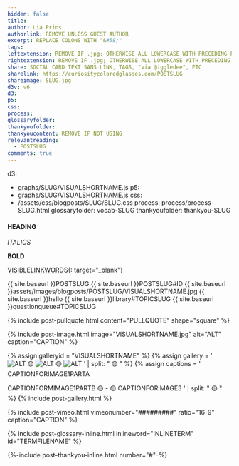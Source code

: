 ```yaml
---
hidden: false
title: 
author: Lia Prins
authorlink: REMOVE UNLESS GUEST AUTHOR
excerpt: REPLACE COLONS WITH "&#58;"
tags: 
leftextension: REMOVE IF .jpg; OTHERWISE ALL LOWERCASE WITH PRECEDING PERIOD, I.E. .png
rightextension: REMOVE IF .jpg; OTHERWISE ALL LOWERCASE WITH PRECEDING PERIOD, I.E. .png
share: SOCIAL CARD TEXT SANS LINK, TAGS, "via @iggledee", ETC
sharelink: https://curiositycoloredglasses.com/POSTSLUG
shareimage: SLUG.jpg
d3v: v6
d3: 
p5: 
css: 
process: 
glossaryfolder: 
thankyoufolder: 
thankyoucontent: REMOVE IF NOT USING
relevantreading:
  - POSTSLUG
comments: true 
---
```


<!-- FRONT-MATTER TEMPLATE vvv !!!!!!!!!!!!!!!!!!!!!!!!!!!!!!!!!!!!!!!!!!!!!!! -->

<!-- 1.) FILL-IN THE ALL-CAPS FRONT-MATTER TEMPLATE TEXT BELOW FOR SLUG AND VISUALSHORTNAME; DELETE THE UNNEEDED FIELDS -->
<!-- 2.) CUT THE COMPLETED FRONT-MATTER FIELDS BELOW; PASTE OVER FRONT-MATTER FIELDS d3 THROUGH thankyoufolder ABOVE  -->
<!-- 3.) FILL-IN OR DELETE REMAINING FRONT-MATTER ABOVE -->
<!-- 4.) DELETE THIS FRONT-MATTER TEMPLATE SECTION -->
d3:
  - graphs/SLUG/VISUALSHORTNAME.js
p5:
  - graphs/SLUG/VISUALSHORTNAME.js
css:
  - /assets/css/blogposts/SLUG/SLUG.css
process: process/process-SLUG.html
glossaryfolder: vocab-SLUG
thankyoufolder: thankyou-SLUG

<!-- FRONT-MATTER TEMPLATE ^^^ !!!!!!!!!!!!!!!!!!!!!!!!!!!!!!!!!!!!!!!!!!!!!!! -->



<!-- ------------------------------------------------------------------------- -->
<!-- ------------------------------------------------------------------------- -->
<!-- ------------------------------------------------------------------------- -->
<!-- ------------------------------------------------------------------------- -->
<!-- ------------------------------------------------------------------------- -->



<!-- TEXT TEMPLATE vvv !!!!!!!!!!!!!!!!!!!!!!!!!!!!!!!!!!!!!!!!!!!!!!!!!!!!!!! -->

<!-- 1.) COPY BLANK TEMPLATES BELOW WHERE NEEDED IN SEQUENCE, BELOW THIS WHOLE TEMPLATE SECTION -->
<!-- 2.) DELETE ALL TEMPLATES -->
<!-- 3.) FILL OUT COPIED TEMPLATES WITH CONTENT -->

<!-- HEADING ***************************************************************** -->
#### HEADING

<!-- ITALICS -->
*ITALICS* 

<!-- BOLD -->
**BOLD**

<!-- LINKS (USE WITHIN PARAGRAPHS) ******************************************** -->
[VISIBLELINKWORDS](HYPERLINK){: target="_blank"}
<!-- INTERNAL LINKS USE THE FOLLOWING FORMATS TO REPLACE "HYPERLINK" IN THE TEMPLATE ABOVE -->
{{ site.baseurl }}POSTSLUG
{{ site.baseurl }}POSTSLUG#ID
{{ site.baseurl }}assets/images/blogposts/POSTSLUG/VISUALSHORTNAME.jpg
{{ site.baseurl }}hello
{{ site.baseurl }}library#TOPICSLUG
{{ site.baseurl }}questionqueue#TOPICSLUG

<!-- PULL QUOTES (CAN SET shape="" TO circle INSTEAD OF square) ************** -->
{% include post-pullquote.html content="PULLQUOTE" shape="square" %}

<!-- SINGLE IMAGE (REMOVE caption="" PARAMETER ENTIRELY IF NO CAPTION) ******* -->
{% include post-image.html image="VISUALSHORTNAME.jpg" alt="ALT" caption="CAPTION" %}

<!-- GALLERY ***************************************************************** -->
{% assign galleryid = "VISUALSHORTNAME" %}
{% assign gallery = '
<img src="https://curiositycoloredglasses.com/assets/images/blogposts/POSTSLUG/VISUALSHORTNAME/VISUALSHORTNAME_1.jpg" alt="ALT" class="contentimage" id="galleryimage"> 🟡 
<img src="https://curiositycoloredglasses.com/assets/images/blogposts/POSTSLUG/VISUALSHORTNAME/VISUALSHORTNAME_2.jpg" alt="ALT" class="contentimage" id="galleryimage"> 🟡 
<img src="https://curiositycoloredglasses.com/assets/images/blogposts/POSTSLUG/VISUALSHORTNAME/VISUALSHORTNAME_3.jpg" alt="ALT" class="contentimage" id="galleryimage">
' | split: " 🟡 " %}
{% assign captions = '
CAPTIONFORIMAGE1PARTA
<p class="figcaptionspacer"></p>
CAPTIONFORMIMAGE1PARTB 🟡 
- 🟡 
CAPTIONFORIMAGE3
' | split: " 🟡 " %}
{% include post-gallery.html %}

<!-- VIDEO (CAN CHANGE ratio="" FROM 16-9 TO 4-3; REMOVE caption="" PARAMETER ENTIRELY IF NO CAPTION) -->
{% include post-vimeo.html vimeonumber="#########" ratio="16-9" caption="CAPTION" %}

<!-- GLOSSARY **************************************************************** -->
{% include post-glossary-inline.html inlineword="INLINETERM" id="TERMFILENAME" %}

<!-- FOOTNOTE **************************************************************** -->
{%-include post-thankyou-inline.html number="#"-%}

<!-- TEXT TEMPLATE ^^^ !!!!!!!!!!!!!!!!!!!!!!!!!!!!!!!!!!!!!!!!!!!!!!!!!!!!!!! -->



<!-- ------------------------------------------------------------------------- -->
<!-- ------------------------------------------------------------------------- -->
<!-- ------------------------------------------------------------------------- -->
<!-- ------------------------------------------------------------------------- -->
<!-- ------------------------------------------------------------------------- -->



